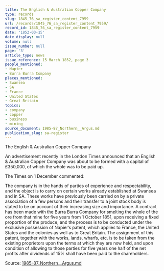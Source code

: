 ```yaml
---
title: The English & Australian Copper Company
type: records
slug: 1845_76_sa_register_content_7959
url: /records/1845_76_sa_register_content_7959/
record_id: 1845_76_sa_register_content_7959
date: '1852-03-15'
date_display: null
volume: null
issue_number: null
page: '3'
article_type: news
issue_reference: 15 March 1852, page 3
people_mentioned:
- Napier
- Burra Burra Company
places_mentioned:
- Swansea
- SA
- France
- United States
- Great Britain
topics:
- company
- copper
- business
- mining
source_document: 1985-87_Northern__Argus.md
publication_slug: sa-register
---
```


The English & Australian Copper Company

An advertisement recently in the London Times announced that an English & Australian Copper Company was about to be formed with a capital of £350,000, of which the whole was to be paid up.

The Times on 1 December commented:

The company is in the hands of parties of experience and respectability, and the object is to carry on certain works already established at Swansea and in SA.  These works have previously been carried on by a private association of a few persons and their transfer to a joint stock body is stated to be on account of their increasing size and importance.  A contract has been made with the Burra Burra Company for smelting the whole of the ore from that mine for five years from 1 October 1851, upon receiving a fixed proportion of the produce, and the process is to be conducted under the exclusive possession of Napier’s patent, which applies to France, the United States and the colonies as well as to Great Britain.  The assignment of this patent, together with the works, lands, wharfs, etc. is to be taken from the existing proprietors upon the terms at which they are now held, and upon condition of allowing to those parties for five years one half of the net profits after dividends of 15% shall have been paid to the shareholders.

Source: [1985-87_Northern__Argus.md](/downloads/markdown/1985-87_Northern__Argus.md)
